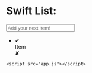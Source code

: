 <!DOCTYPE html>
<html>
  <head>
    <link rel="stylesheet" type="text/css" href="style.css">
    <link href='https://fonts.googleapis.com/css?family=Montserrat+Web:600' rel='stylesheet' type='text/css'>
      <script src="https://code.jquery.com/jquery-2.1.3.js"></script>
      <script src="https://ajax.googleapis.com/ajax/libs/jquery/3.1.1/jquery.min.js"></script>
    <title>Swift List App</title>
  </head>
  <body>
    <div id="container">
      <h1>Swift List:</h1>
      <div id="app">
        <form id='add-form'>
          <input id="create" name="itemDescription" type="text" placeholder="Add your next item!">
        </form>
        <ul id='list'>
        </ul>
    </div>
  </div>

  <ul id='templates'>
    <li class='item' data-id="some id">
      <span class='complete-button'>&#10004;</span>
        <div class="description" contenteditable="true" >Item</div>
      <span class="delete-button">&#10008;</span>
    </li>
  </ul>

    <script src="app.js"></script>
  </body>

</html>

